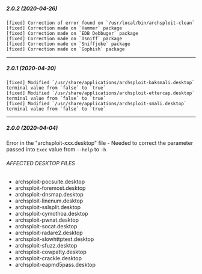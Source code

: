 ##### 2.0.2 (2020-04-26)

```
[fixed] Correction of error found on `/usr/local/bin/archsploit-clean`
[fixed] Correction made on `Hammer` package
[fixed] Correction made on `EDB Debbuger` package
[fixed] Correction made on `Dsniff` package
[fixed] Correction made on `Sniffjoke` package
[fixed] Correction made on `Gophish` package
```

* * *

##### 2.0.1 (2020-04-20)

```
[fixed] Modified `/usr/share/applications/archsploit-baksmali.desktop` terminal value from `false` to `true`
[fixed] Modified `/usr/share/applications/archsploit-ettercap.desktop` terminal value from `false` to `true`
[fixed] Modified `/usr/share/applications/archsploit-smali.desktop` terminal value from `false` to `true`
```

* * *

##### 2.0.0 (2020-04-04)

Error in the "archsploit-xxx.desktop" file - Needed to correct the parameter passed into `Exec` value from `--help` to `-h`

###### AFFECTED DESKTOP FILES

- archsploit-pocsuite.desktop
- archsploit-foremost.desktop
- archsploit-dnsmap.desktop
- archsploit-linenum.desktop
- archsploit-sslsplit.desktop
- archsploit-cymothoa.desktop
- archsploit-pwnat.desktop
- archsploit-socat.desktop
- archsploit-radare2.desktop
- archsploit-slowhttptest.desktop
- archsploit-sfuzz.desktop
- archsploit-cowpatty.desktop
- archsploit-crackle.desktop
- archsploit-eapmd5pass.desktop
